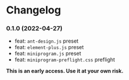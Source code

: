 # Changelog

### 0.1.0 (2022-04-27)

- feat: `ant-design.js` preset
- feat: `element-plus.js` preset
- feat: `miniprogram.js` preset
- feat: `miniprogram-preflight.css` preflight

**This is an early access. Use it at your own risk.**
